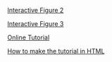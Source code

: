 [Interactive Figure 2](https://interactivereport.github.io/CellDepot/Figure2.html)

[Interactive Figure 3](https://interactivereport.github.io/CellDepot/Figure3.html)

[Online Tutorial](https://interactivereport.github.io/CellDepot/bookdown/docs)

[How to make the tutorial in HTML](https://interactivereport.github.io/CellDepot/bookdown)
